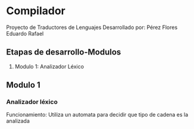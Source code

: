 # Compilador
Proyecto de Traductores de Lenguajes
Desarrollado por: Pérez Flores Eduardo Rafael

## Etapas de desarrollo-Modulos

1. Modulo 1: Analizador Léxico
  
  
## Modulo 1
### Analizador léxico
Funcionamiento:
Utiliza un automata para decidir que tipo de cadena es la analizada

